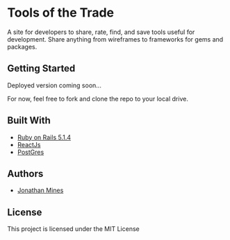 Tools of the Trade
===============
A site for developers to share, rate, find, and save tools useful for development. Share anything from wireframes to frameworks for gems and packages.

## Getting Started
Deployed version coming soon...

For now, feel free to fork and clone the repo to your local drive.

## Built With
* [Ruby on Rails 5.1.4](https://rubyonrails.org/)
* [ReactJs](https://reactjs.org/)
* [PostGres](https://www.postgresql.org/)

## Authors
* [Jonathan Mines](https://github.com/MinesJA)

## License
This project is licensed under the MIT License
